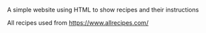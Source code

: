 A simple website using HTML to show recipes and their instructions

All recipes used from https://www.allrecipes.com/